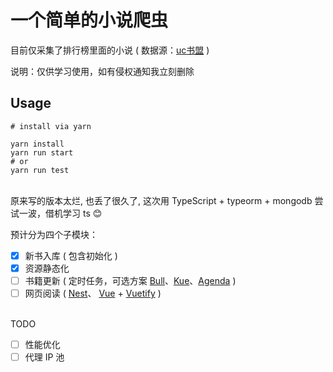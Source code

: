 # 一个简单的小说爬虫

目前仅采集了排行榜里面的小说 ( 数据源：[uc书盟](http://www.uctxt.com) )

说明：仅供学习使用，如有侵权通知我立刻删除  


## Usage

```basic
# install via yarn

yarn install
yarn run start
# or
yarn run test
```


<br/>
原来写的版本太烂, 也丢了很久了, 这次用 TypeScript + typeorm + mongodb 尝试一波，借机学习 ts 😊

预计分为四个子模块：

- [x] 新书入库 ( 包含初始化 )
- [x] 资源静态化
- [ ] 书籍更新 ( 定时任务，可选方案 [Bull](https://github.com/OptimalBits/bull)、[Kue](https://github.com/Automattic/kue)、[Agenda](https://github.com/agenda/agenda) )
- [ ] 网页阅读 ( [Nest](https://github.com/nestjs/nest)、 [Vue](https://github.com/vuejs/vue) + [Vuetify](https://github.com/vuetifyjs/vuetify) )

<br/>
TODO

- [ ] 性能优化
- [ ] 代理 IP 池
